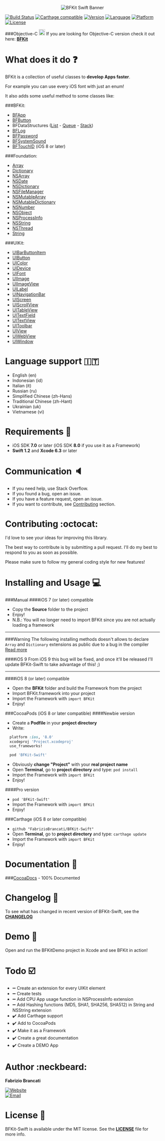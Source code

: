 <p align="center"><img src="http://github.fabriziobrancati.com/bfkit/resources/banner-swift.png" alt="BFKit Swift Banner"></p>

[![Build Status](https://travis-ci.org/FabrizioBrancati/BFKit-Swift.svg?branch=Swift_2.0)](https://travis-ci.org/FabrizioBrancati/BFKit-Swift)
[![Carthage compatible](https://img.shields.io/badge/Carthage-compatible-4BC51D.svg?style=flat)](https://github.com/Carthage/Carthage)
[![Version](https://img.shields.io/cocoapods/v/BFKit-Swift.svg?style=flat)][CocoaDocs]
[![Language](https://img.shields.io/badge/language-Swift%202.0-orange.svg)](https://developer.apple.com/swift/)
[![Platform](https://img.shields.io/badge/platform-iOS-ffc713.svg)][CocoaDocs]
[![License](https://img.shields.io/badge/license-MIT-lightgrey.svg)](https://github.com/FabrizioBrancati/BBFKit-Swift/blob/master/LICENSE)

###Objective-C <img src="http://github.fabriziobrancati.com/bfkit/resources/objc-icon.png" height="20" width="20">
If you are looking for Objective-C version check it out here: **[BFKit](https://github.com/FabrizioBrancati/BFKit)**

What does it do :question:
==========================
BFKit is a collection of useful classes to **develop Apps faster**.

For example you can use every iOS font with just an enum!

It also adds some useful method to some classes like:

###BFKit:
- [BFApp](http://cocoadocs.org/docsets/BFKit-Swift/1.4.1/Classes/BFApp.html)
- [BFButton](http://cocoadocs.org/docsets/BFKit-Swift/1.4.1/Classes/BFButton.html)
- BFDataStructures ([List](http://cocoadocs.org/docsets/BFKit-Swift/1.4.1/Classes/List.html) - [Queue](http://cocoadocs.org/docsets/BFKit-Swift/1.4.1/Classes/Queue.html) - [Stack](http://cocoadocs.org/docsets/BFKit-Swift/1.4.1/Classes/Stack.html))
- [BFLog](http://cocoadocs.org/docsets/BFKit-Swift/1.4.1/Functions.html#/)
- [BFPassword](http://cocoadocs.org/docsets/BFKit-Swift/1.4.1/Classes/BFPassword.html)
- [BFSystemSound](http://cocoadocs.org/docsets/BFKit-Swift/1.4.1/Classes/BFSystemSound.html)
- [BFTouchID](http://cocoadocs.org/docsets/BFKit-Swift/1.4.1/Classes/BFTouchID.html) (iOS 8 or later)

###Foundation:
- [Array](http://cocoadocs.org/docsets/BFKit-Swift/1.4.1/Extensions.html#/s:Sa)
- [Dictionary](http://cocoadocs.org/docsets/BFKit-Swift/1.4.1/Extensions.html#/s:VSs10Dictionary)
- [NSArray](http://cocoadocs.org/docsets/BFKit-Swift/1.4.1/Extensions/NSArray.html)
- [NSDate](http://cocoadocs.org/docsets/BFKit-Swift/1.4.1/Extensions/NSDate.html)
- [NSDictionary](http://cocoadocs.org/docsets/BFKit-Swift/1.4.1/Extensions/NSDictionary.html)
- [NSFileManager](http://cocoadocs.org/docsets/BFKit-Swift/1.4.1/Extensions/NSFileManager.html)
- [NSMutableArray](http://cocoadocs.org/docsets/BFKit-Swift/1.4.1/Extensions/NSMutableArray.html)
- [NSMutableDictionary](http://cocoadocs.org/docsets/BFKit-Swift/1.4.1/Extensions/NSMutableDictionary.html)
- [NSNumber](http://cocoadocs.org/docsets/BFKit-Swift/1.4.1/Extensions/NSNumber.html)
- [NSObject](http://cocoadocs.org/docsets/BFKit-Swift/1.4.1/Extensions/NSObject.html)
- [NSProcessInfo](http://cocoadocs.org/docsets/BFKit-Swift/1.4.1/Extensions.html#/)
- [NSString](http://cocoadocs.org/docsets/BFKit-Swift/1.4.1/Extensions/NSString.html)
- [NSThread](http://cocoadocs.org/docsets/BFKit-Swift/1.4.1/Extensions/NSThread.html)
- [String](http://cocoadocs.org/docsets/BFKit-Swift/1.4.1/Extensions/String.html)

###UIKit:
- [UIBarButtonItem](http://cocoadocs.org/docsets/BFKit-Swift/1.4.1/Extensions/UIBarButtonItem.html)
- [UIButton](http://cocoadocs.org/docsets/BFKit-Swift/1.4.1/Extensions/UIButton.html)
- [UIColor](http://cocoadocs.org/docsets/BFKit-Swift/1.4.1/Extensions/UIColor.html)
- [UIDevice](http://cocoadocs.org/docsets/BFKit-Swift/1.4.1/Extensions/UIDevice.html)
- [UIFont](http://cocoadocs.org/docsets/BFKit-Swift/1.4.1/Extensions/UIFont.html)
- [UIImage](http://cocoadocs.org/docsets/BFKit-Swift/1.4.1/Extensions/UIImage.html)
- [UIImageView](http://cocoadocs.org/docsets/BFKit-Swift/1.4.1/Extensions/UIImageView.html)
- [UILabel](http://cocoadocs.org/docsets/BFKit-Swift/1.4.1/Extensions/UILabel.html)
- [UINavigationBar](http://cocoadocs.org/docsets/BFKit-Swift/1.4.1/Extensions/UINavigationBar.html)
- [UIScreen](http://cocoadocs.org/docsets/BFKit-Swift/1.4.1/Extensions/UIScreen.html)
- [UIScrollView](http://cocoadocs.org/docsets/BFKit-Swift/1.4.1/Extensions/UIScrollView.html)
- [UITableView](http://cocoadocs.org/docsets/BFKit-Swift/1.4.1/Extensions/UITableView.html)
- [UITextField](http://cocoadocs.org/docsets/BFKit-Swift/1.4.1/Extensions/UITextField.html)
- [UITextView](http://cocoadocs.org/docsets/BFKit-Swift/1.4.1/Extensions/UITextView.html)
- [UIToolbar](http://cocoadocs.org/docsets/BFKit-Swift/1.4.1/Extensions/UIToolbar.html)
- [UIView](http://cocoadocs.org/docsets/BFKit-Swift/1.4.1/Extensions/UIView.html)
- [UIWebView](http://cocoadocs.org/docsets/BFKit-Swift/1.4.1/Extensions/UIWebView.html)
- [UIWindow](http://cocoadocs.org/docsets/BFKit-Swift/1.4.1/Extensions/UIWindow.html)

Language support :it:
=====================
- English (en)
- Indonesian (id)
- Italian (it)
- Russian (ru)
- Simplified Chinese (zh-Hans)
- Traditional Chinese (zh-Hant)
- Ukrainian (uk)
- Vietnamese (vi)

Requirements :iphone:
=====================
- iOS SDK **7.0** or later (iOS SDK **8.0** if you use it as a Framework)
- **Swift 1.2** and **Xcode 6.3** or later

Communication :speaker:
=======================
- If you need help, use Stack Overflow.
- If you found a bug, open an issue.
- If you have a feature request, open an issue.
- If you want to contribute, see [Contributing](https://github.com/FabrizioBrancati/BFKit-Swift#contributing-octocat) section.

Contributing :octocat:
======================
I'd love to see your ideas for improving this library.

The best way to contribute is by submitting a pull request.
I'll do my best to respond to you as soon as possible.

Please make sure to follow my general coding style for new features!

Installing and Usage :computer:
===============================
###Manual
####iOS 7 (or later) compatible
- Copy the **Source** folder to the project
- Enjoy!
- N.B.: You will no longer need to import BFKit since you are not actually loading a framework

---
###Warning
The following installing methods doesn't allows to declare ```Array``` and ```Dictionary``` extensions as public due to a bug in the compiler
[Read more](https://devforums.apple.com/message/983747)

####iOS 9
From iOS 9 this bug will be fixed, and once it'll be released I'll update BFKit-Swift to take advantage of this! ;)

---

####iOS 8 (or later) compatible
- Open the **BFKit** folder and build the Framework from the project
- Import BFKit.framework into your project
- Import the Framework with ```import BFKit```
- Enjoy!

###CocoaPods (iOS 8 or later compatible)
####Newbie version
- Create a **Podfile** in your **project directory**
- Write:
```ruby
  platform :ios, '8.0'
  xcodeproj 'Project.xcodeproj'
  use_frameworks!

  pod 'BFKit-Swift'
```
- Obviously **change "Project"**  with your **real project name**
- Open **Terminal**, go to **project directory** and type: ```pod install```
- Import the Framework with ```import BFKit```
- Enjoy!

####Pro version
- ```pod 'BFKit-Swift'```
- Import the Framework with ```import BFKit```
- Enjoy!

###Carthage (iOS 8 or later compatible)
- ```github "FabrizioBrancati/BFKit-Swift"```
- Open **Terminal**, go to **project directory** and type: ```carthage update```
- Import the Framework with ```import BFKit```
- Enjoy!

Documentation :100:
===================
###[CocoaDocs] - 100% Documented

Changelog :bookmark_tabs:
=========================
To see what has changed in recent version of BFKit-Swift, see the **[CHANGELOG](https://github.com/FabrizioBrancati/BFKit-Swift/blob/master/CHANGELOG.md)**

Demo :wrench:
=============
Open and run the BFKitDemo project in Xcode and see BFKit in action!

Todo :ballot_box_with_check:
============================
- :heavy_minus_sign: Create an extension for every UIKit element
- :heavy_minus_sign: Create tests
- :heavy_minus_sign: Add CPU App usage function in NSProcessInfo extension
- :heavy_minus_sign: Add Hashing functions (MD5, SHA1, SHA256, SHA512) in String and NSString extension
- :heavy_check_mark: Add Carthage support
- :heavy_check_mark: Add to CocoaPods
- :heavy_check_mark: Make it as a Framework
- :heavy_check_mark: Create a great documentation
- :heavy_check_mark: Create a DEMO App

Author :neckbeard:
==================
**Fabrizio Brancati**

[![Website](https://img.shields.io/badge/website-fabriziobrancati.com-4fb0c8.svg)](http://www.fabriziobrancati.com)
<br>
[![Email](https://img.shields.io/badge/email-fabrizio.brancati%40gmail.com-green.svg)](mailto:fabrizio.brancati@gmail.com)

License :scroll:
================
BFKit-Swift is available under the MIT license. See the **[LICENSE](https://github.com/FabrizioBrancati/BFKit-Swift/blob/master/LICENSE)** file for more info.

[CocoaDocs]: http://cocoadocs.org/docsets/BFKit-Swift/1.4.1/
